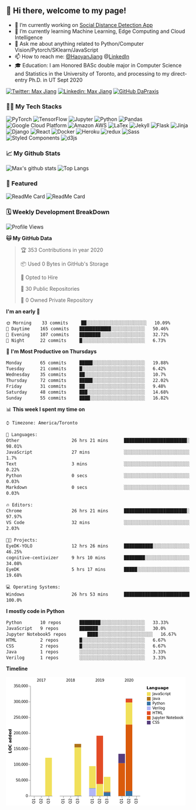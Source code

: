 ## 👋 Hi there, welcome to my page! 

- 🔭 I’m currently working on [Social Distance Detection App](https://colab.research.google.com/drive/16qIZdvKYlyqp-nOS8dXCShUKcGRbtgHJ?usp=sharing)
- 🌱 I’m currently learning Machine Learning, Edge Computing and Cloud Intelligence
- 💬 Ask me about anything related to Python/Computer Vision/Pytorch/SKlearn/JavaScript
- 📫 How to reach me: [@HaoyanJiang](Haoyanhy.jiang@mail.utoronto.ca)  @[LinkedIn](https://www.linkedin.com/in/haoyan-jiang/) 
- 🎓 Education: I am Honored BASc double major in Computer Science and Statistics in the University of Toronto, and processing to my direct-entry Ph.D. in UT Sept 2020 

[![Twitter: Max Jiang](https://img.shields.io/twitter/follow/Max15595598?style=social)](https://twitter.com/Max15595598)
[![Linkedin: Max Jiang](https://img.shields.io/badge/-MaxJiang-blue?style=flat-square&logo=Linkedin&logoColor=white&link=https://www.linkedin.com/in/haoyan-jiang/)](https://www.linkedin.com/in/haoyan-jiang/)
[![GitHub DaPraxis](https://img.shields.io/github/followers/dapraxis?label=follow&style=social)](https://github.com/DaPraxis)

### 👨‍💻 My Tech Stacks
<p>
  <img alt="PyTorch" src="https://img.shields.io/badge/-PyTorch-EE4C2C?style=flat-square&logo=PyTorch&logoColor=white" />
  <img alt="TensorFlow" src="https://img.shields.io/badge/-TensorFlow-FF6F00?style=flat-square&logo=TensorFlow&logoColor=white" />
  <img alt="Jupyter" src="https://img.shields.io/badge/-Jupyter-F37626?style=flat-square&logo=Jupyter&logoColor=white" />
  <img alt="Python" src="https://img.shields.io/badge/-Python-3776AB?style=flat-square&logo=Python&logoColor=white" />
  <img alt="Pandas" src="https://img.shields.io/badge/-Pandas-150458?style=flat-square&logo=Pandas&logoColor=white" />
  <img alt="Google Cloud Platform" src="https://img.shields.io/badge/-Google_Cloud_Platform-1a73e8?style=flat-square&logo=google-cloud&logoColor=white" />
  <img alt="Amazon AWS" src="https://img.shields.io/badge/-Amazon_AWS-232F3E?style=flat-square&logo=amazon-aws&logoColor=white" />
  <img alt="LaTex" src="https://img.shields.io/badge/-LaTex-008080?style=flat-square&logo=latex&logoColor=white" />
  <img alt="Jekyll" src="https://img.shields.io/badge/-Jekyll-CC0000?style=flat-square&logo=Jekyll&logoColor=white" />
  <img alt="Flask" src="https://img.shields.io/badge/-Flask-000000?style=flat-square&logo=flask&logoColor=white" />
  <img alt="Jinja" src="https://img.shields.io/badge/-Jinja-B41717?style=flat-square&logo=jinja&logoColor=white" />
  <img alt="Django" src="https://img.shields.io/badge/-Django-092E20?style=flat-square&logo=django&logoColor=white" />
  <img alt="React" src="https://img.shields.io/badge/-React-45b8d8?style=flat-square&logo=react&logoColor=white" />
  <img alt="Docker" src="https://img.shields.io/badge/-Docker-46a2f1?style=flat-square&logo=docker&logoColor=white" />
  <img alt="Heroku" src="https://img.shields.io/badge/-Heroku-430098?style=flat-square&logo=heroku&logoColor=white" />
  <img alt="redux" src="https://img.shields.io/badge/-Redux-764ABC?style=flat-square&logo=redux&logoColor=white" />
  <img alt="Sass" src="https://img.shields.io/badge/-Sass-CC6699?style=flat-square&logo=sass&logoColor=white" />
  <img alt="Styled Components" src="https://img.shields.io/badge/-Styled_Components-db7092?style=flat-square&logo=styled-components&logoColor=white" />
  <img alt="d3js" src="https://img.shields.io/badge/-D3.js-F9A03C?style=flat-square&logo=d3.js&logoColor=white" />
</p>

### 📈 My Github Stats
![Max's github stats](https://github-readme-stats.vercel.app/api?username=DaPraxis&hide=prs&theme=dark)
![Top Langs](https://github-readme-stats.vercel.app/api/top-langs/?username=DaPraxis&layout=compact&theme=dark)

### 🔫 Featured
![ReadMe Card](https://github-readme-stats.vercel.app/api/pin/?username=Interactive-Media-Lab-Data-Science-Team&repo=Vampyr-MTL&theme=dark)
![ReadMe Card](https://github-readme-stats.vercel.app/api/pin/?username=EvanSamaa&repo=EyeDK&theme=dark)

### 🗓 Weekly Development BreakDown
<!--START_SECTION:waka-->
![Profile Views](http://img.shields.io/badge/Profile%20Views-73-blue)

**🐱 My GitHub Data** 

> 🏆 353 Contributions in year 2020
 > 
> 📦 Used 0 Bytes in GitHub's Storage 
 > 
> 💼 Opted to Hire
 > 
> 📜 30 Public Repositories 
 > 
> 🔑 0 Owned Private Repository 
 > 
**I'm an early 🐤** 

```text
🌞 Morning    33 commits     ██░░░░░░░░░░░░░░░░░░░░░░░   10.09% 
🌆 Daytime    165 commits    ████████████░░░░░░░░░░░░░   50.46% 
🌃 Evening    107 commits    ████████░░░░░░░░░░░░░░░░░   32.72% 
🌙 Night      22 commits     █░░░░░░░░░░░░░░░░░░░░░░░░   6.73%

```
📅 **I'm Most Productive on Thursdays** 

```text
Monday       65 commits     █████░░░░░░░░░░░░░░░░░░░░   19.88% 
Tuesday      21 commits     █░░░░░░░░░░░░░░░░░░░░░░░░   6.42% 
Wednesday    35 commits     ██░░░░░░░░░░░░░░░░░░░░░░░   10.7% 
Thursday     72 commits     █████░░░░░░░░░░░░░░░░░░░░   22.02% 
Friday       31 commits     ██░░░░░░░░░░░░░░░░░░░░░░░   9.48% 
Saturday     48 commits     ███░░░░░░░░░░░░░░░░░░░░░░   14.68% 
Sunday       55 commits     ████░░░░░░░░░░░░░░░░░░░░░   16.82%

```


📊 **This week I spent my time on** 

```text
⌚︎ Timezone: America/Toronto

💬 Languages: 
Other                    26 hrs 21 mins      ████████████████████████░   98.01% 
JavaScript               27 mins             ░░░░░░░░░░░░░░░░░░░░░░░░░   1.7% 
Text                     3 mins              ░░░░░░░░░░░░░░░░░░░░░░░░░   0.22% 
Python                   0 secs              ░░░░░░░░░░░░░░░░░░░░░░░░░   0.03% 
Markdown                 0 secs              ░░░░░░░░░░░░░░░░░░░░░░░░░   0.03%

🔥 Editors: 
Chrome                   26 hrs 21 mins      ████████████████████████░   97.97% 
VS Code                  32 mins             ░░░░░░░░░░░░░░░░░░░░░░░░░   2.03%

🐱‍💻 Projects: 
EyeDK-YOLO               12 hrs 26 mins      ███████████░░░░░░░░░░░░░░   46.25% 
cognitive-centivizer     9 hrs 10 mins       ████████░░░░░░░░░░░░░░░░░   34.08% 
EyeDK                    5 hrs 17 mins       █████░░░░░░░░░░░░░░░░░░░░   19.68%

💻 Operating Systems: 
Windows                  26 hrs 53 mins      █████████████████████████   100.0%

```

**I mostly code in Python** 

```text
Python       10 repos       ████████░░░░░░░░░░░░░░░░░   33.33% 
JavaScript   9 repos        ███████░░░░░░░░░░░░░░░░░░   30.0% 
Jupyter Notebook5 repos        ████░░░░░░░░░░░░░░░░░░░░░   16.67% 
HTML         2 repos        █░░░░░░░░░░░░░░░░░░░░░░░░   6.67% 
CSS          2 repos        █░░░░░░░░░░░░░░░░░░░░░░░░   6.67% 
Java         1 repos        ░░░░░░░░░░░░░░░░░░░░░░░░░   3.33% 
Verilog      1 repos        ░░░░░░░░░░░░░░░░░░░░░░░░░   3.33%

```


**Timeline**

![Chart not found](https://github.com/DaPraxis/DaPraxis/blob/master/charts/bar_graph.png) 


<!--END_SECTION:waka-->
